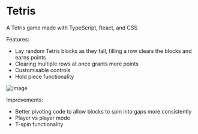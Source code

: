 # Tetris

A Tetris game made with TypeScript, React, and CSS

Features:

- Lay random Tetris blocks as they fall, filling a row clears the blocks and earns points
- Clearing multiple rows at once grants more points
- Customisable controls
- Hold piece functionality

![image](https://github.com/user-attachments/assets/f09226c1-cc6d-472b-a758-c73ba6457d2d)

Improvements:

- Better pivoting code to allow blocks to spin into gaps more consistently
- Player vs player mode
- T-spin functionality 
